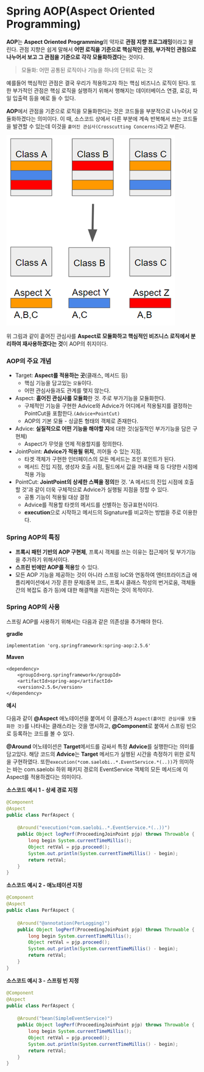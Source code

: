 # Spring AOP(Aspect Oriented Programming)

**AOP**는 **Aspect Oriented Programming**의 약자로 **관점 지향 프로그래밍**이라고 불린다. 관점 지향은 쉽게 말해서 **어떤 로직을 기준으로 핵심적인 관점, 부가적인 관점으로 나누어서 보고 그 관점을 기준으로 각각 모듈화하겠다**는 것이다. 

> 모듈화: 어떤 공통된 로직이나 기능을 하나의 단위로 묶는 것

예를들어 핵심적인 관점은 결국 우리가 적용하고자 하는 핵심 비즈니스 로직이 된다. 또한 부가적인 관점은 핵심 로직을 실행하기 위해서 행해지는 데이터베이스 연결, 로깅, 파일 입출력 등을 예로 들 수 있다.

**AOP**에서 관점을 기준으로 로직을 모듈화한다는 것은 코드들을 부분적으로 나누어서 모듈화하겠다는 의미이다. 이 때, 소스코드 상에서 다른 부분에 계속 반복해서 쓰는 코드들을 발견할 수 있는데 이것을 `흩어진 관심사(Crosscutting Concerns)`라고 부른다.

![AOP](./images/aop.png)

위 그림과 같이 흩어진 관심사를 **Aspect로 모듈화하고 핵심적인 비즈니스 로직에서 분리하여 재사용하겠다는 것**이 AOP의 취지이다.

### AOP의 주요 개념
- Target: **Aspect를 적용하는 곳**(클래스, 메서드 등)
	- 핵심 기능을 담고있는 `모듈`이다.
	- 어떤 관심사들과도 관계를 맺지 않는다.
- Aspect: **흩어진 관심사를 모듈화**한 것. 주로 부가기능을 모듈화한다.
	- 구체적인 기능을 구현한 Advice와 Advice가 어디에서 적용될지를 결정하는 PointCut을 포함한다.`(Advice+PointCut)`
	- AOP의 기본 모듈 - 싱글톤 형태의 객체로 존재한다.
- Advice: **실질적으로 어떤 기능을 해야할 지**에 대한 것(실질적인 부가기능을 담은 구현체)
	- Aspect가 무엇을 언제 적용할지를 정의한다.
- JointPoint: **Advice가 적용될 위치**, 끼어들 수 있는 지점.
	- 타겟 객체가 구현한 인터페이스의 모든 메서드는 조인 포인트가 된다.
	- 메서드 진입 지점, 생성자 호출 시점, 필드에서 값을 꺼내올 때 등 다양한 시점에 적용 가능
- PointCut: **JointPoint의 상세한 스펙을 정의**한 것. 'A 메서드의 진입 시점에 호출할 것'과 같이 더욱 구체적으로 Advice가 실행될 지점을 정할 수 있다.
	- 공통 기능이 적용될 대상 결정
	- Advice를 적용할 타겟의 메서드를 선별하는 정규표현식이다.
	- **execution**으로 시작하고 메서드의 Signature를 비교하는 방법을 주로 이용한다.

### Spring AOP의 특징

- **프록시 패턴 기반의 AOP 구현체**, 프록시 객체를 쓰는 이유는 접근제어 및 부가기능을 추가하기 위해서이다.
- **스프린 빈에만 AOP를 적용**할 수 있다.
- 모든 AOP 기능을 제공하는 것이 아니라 스프링 IoC와 연동하여 엔터프라이즈급 애플리케이션에서 가장 흔한 문제(중복 코드, 프록시 클래스 작성의 번거로움, 객체들간의 복잡도 증가 등)에 대한 해결책을 지원하는 것이 목적이다.

### Spring AOP의 사용

스프링 AOP를 사용하기 위해서는 다음과 같은 의존성을 추가해야 한다.

**gradle**

```
implementation 'org.springframework:spring-aop:2.5.6'
```

**Maven**

```
<dependency>
    <groupId>org.springframework</groupId>
    <artifactId>spring-aop</artifactId>
    <version>2.5.6</version>
</dependency>
```

**예시**

다음과 같이 **@Aspect** 애노테이션을 붙여서 이 클래스가 `Aspect(흩어진 관심사를 모듈화한 것)`를 나타내는 클래스라는 것을 명시하고, **@Component**로 붙여서 스프링 빈으로 등록하는 코드를 볼 수 있다.

**@Around** 어노테이션은 **Target**메서드를 감싸서 특정 **Advice**를 실행한다는 의미를 담고있다. 해당 코드의 **Advice**는 **Target** 메서드가 실행된 시간을 측정하기 위한 로직을 구현하였다. 또한`execution(*com.saelobi..*.EventService.*(..))`가 의미하는 바는 com.saelobi 하위 패키지 경로의 EventService 객체의 모든 메서드에 이 Aspect를 적용하겠다는 의미이다.

**소스코드 예시 1 - 상세 경로 지정**

```java
@Component
@Aspect
public class PerfAspect {

	@Around("execution(*com.saelobi..*.EventService.*(..))")
	public Object logPerf(ProceedingJoinPoint pjp) throws Throwable {
		long begin System.currentTimeMillis();
		Object retVal = pjp.proceed();
		System.out.println(System.currentTimeMillis() - begin);
		return retVal;
	}
}
```

**소스코드 예시 2 - 애노테이션 지정**

```java
@Component
@Aspect
public class PerfAspect {

	@Around("@annotation(PerLogging)")
	public Object logPerf(ProceedingJoinPoint pjp) throws Throwable {
		long begin System.currentTimeMillis();
		Object retVal = pjp.proceed();
		System.out.println(System.currentTimeMillis() - begin);
		return retVal;
	}
}
```

**소스코드 예시 3 - 스프링 빈 지정**

```java
@Component
@Aspect
public class PerfAspect {

	@Around("bean(SimpleEventService)")
	public Object logPerf(ProceedingJoinPoint pjp) throws Throwable {
		long begin System.currentTimeMillis();
		Object retVal = pjp.proceed();
		System.out.println(System.currentTimeMillis() - begin);
		return retVal;
	}
}
```